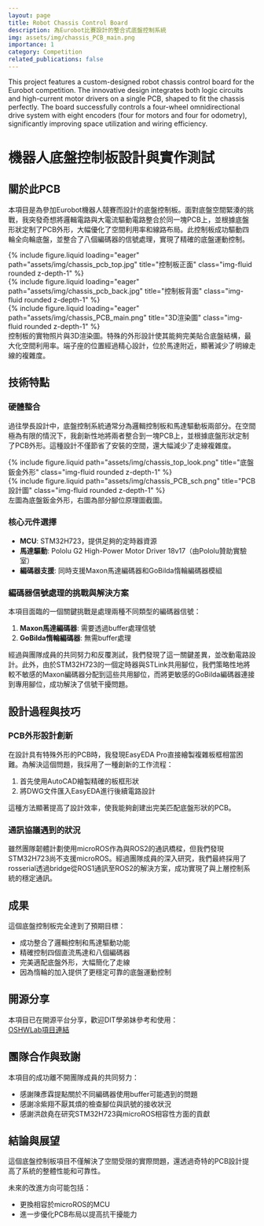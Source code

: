 ```yaml
---
layout: page
title: Robot Chassis Control Board
description: 為Eurobot比賽設計的整合式底盤控制系統
img: assets/img/chassis_PCB_main.png
importance: 1
category: Competition
related_publications: false
---
```


This project features a custom-designed robot chassis control board for the Eurobot competition. The innovative design integrates both logic circuits and high-current motor drivers on a single PCB, shaped to fit the chassis perfectly. The board successfully controls a four-wheel omnidirectional drive system with eight encoders (four for motors and four for odometry), significantly improving space utilization and wiring efficiency.

# 機器人底盤控制板設計與實作測試

## 關於此PCB

本項目是為參加Eurobot機器人競賽而設計的底盤控制板。面對底盤空間緊湊的挑戰，我突發奇想將邏輯電路與大電流驅動電路整合於同一塊PCB上，並根據底盤形狀定制了PCB外形，大幅優化了空間利用率和線路布局。此控制板成功驅動四輪全向輪底盤，並整合了八個編碼器的信號處理，實現了精確的底盤運動控制。

<div class="row">
<div class="col-sm mt-3 mt-md-0">
{% include figure.liquid loading="eager" path="assets/img/chassis_pcb_top.jpg" title="控制板正面" class="img-fluid rounded z-depth-1" %}
</div>
<div class="col-sm mt-3 mt-md-0">
{% include figure.liquid loading="eager" path="assets/img/chassis_pcb_back.jpg" title="控制板背面" class="img-fluid rounded z-depth-1" %}
</div>
<div class="col-sm mt-3 mt-md-0">
{% include figure.liquid loading="eager" path="assets/img/chassis_PCB_main.png" title="3D渲染圖" class="img-fluid rounded z-depth-1" %}
</div>
</div>
<div class="caption">
控制板的實物照片與3D渲染圖。特殊的外形設計使其能夠完美貼合底盤結構，最大化空間利用率。端子座的位置經過精心設計，位於馬達附近，顯著減少了明線走線的複雜度。
</div>

## 技術特點

### 硬體整合

過往學長設計中，底盤控制系統通常分為邏輯控制板和馬達驅動板兩部分。在空間極為有限的情況下，我創新性地將兩者整合到一塊PCB上，並根據底盤形狀定制了PCB外形。這種設計不僅節省了安裝的空間，還大幅減少了走線複雜度。

<div class="row justify-content-sm-center">
<div class="col-sm-8 mt-3 mt-md-0">
{% include figure.liquid path="assets/img/chassis_top_look.png" title="底盤鈑金外形" class="img-fluid rounded z-depth-1" %}
</div>
<div class="col-sm-4 mt-3 mt-md-0">
{% include figure.liquid path="assets/img/chassis_PCB_sch.png" title="PCB設計圖" class="img-fluid rounded z-depth-1" %}
</div>
</div>
<div class="caption">
左圖為底盤鈑金外形，右圖為部分腳位原理圖截圖。
</div>

### 核心元件選擇

- **MCU**: STM32H723，提供足夠的定時器資源
- **馬達驅動**: Pololu G2 High-Power Motor Driver 18v17（由Pololu贊助實驗室）
- **編碼器支援**: 同時支援Maxon馬達編碼器和GoBilda惰輪編碼器模組

### 編碼器信號處理的挑戰與解決方案

本項目面臨的一個關鍵挑戰是處理兩種不同類型的編碼器信號：

1. **Maxon馬達編碼器**: 需要透過buffer處理信號
2. **GoBilda惰輪編碼器**: 無需buffer處理

經過與團隊成員的共同努力和反覆測試，我們發現了這一關鍵差異，並改動電路設計。此外，由於STM32H723的一個定時器與STLink共用腳位，我們策略性地將較不敏感的Maxon編碼器分配到這些共用腳位，而將更敏感的GoBilda編碼器連接到專用腳位，成功解決了信號干擾問題。


## 設計過程與技巧

### PCB外形設計創新

在設計具有特殊外形的PCB時，我發現EasyEDA Pro直接繪製複雜板框相當困難。為解決這個問題，我採用了一種創新的工作流程：

1. 首先使用AutoCAD繪製精確的板框形狀
2. 將DWG文件匯入EasyEDA進行後續電路設計

這種方法顯著提高了設計效率，使我能夠創建出完美匹配底盤形狀的PCB。

### 通訊協議遇到的狀況

雖然團隊韌體計劃使用microROS作為與ROS2的通訊橋樑，但我們發現STM32H723尚不支援microROS。經過團隊成員的深入研究，我們最終採用了rosserial透過bridge從ROS1通訊至ROS2的解決方案，成功實現了與上層控制系統的穩定通訊。

## 成果

這個底盤控制板完全達到了預期目標：

- 成功整合了邏輯控制和馬達驅動功能
- 精確控制四個直流馬達和八個編碼器
- 完美適配底盤外形，大幅簡化了走線
- 因為惰輪的加入提供了更穩定可靠的底盤運動控制


## 開源分享

本項目已在開源平台分享，歡迎DIT學弟妹參考和使用：  
[OSHWLab項目連結](https://oshwlab.com/q124498935/2025_dit_chassis_board)

## 團隊合作與致謝

本項目的成功離不開團隊成員的共同努力：

- 感謝陳彥霖提點關於不同編碼器使用buffer可能遇到的問題
- 感謝凃紫翔不厭其煩的檢查腳位與訊號的接收狀況
- 感謝洪啟堯在研究STM32H723與microROS相容性方面的貢獻

## 結論與展望

這個底盤控制板項目不僅解決了空間受限的實際問題，還透過奇特的PCB設計提高了系統的整體性能和可靠性。

未來的改進方向可能包括：

- 更換相容於microROS的MCU
- 進一步優化PCB布局以提高抗干擾能力
